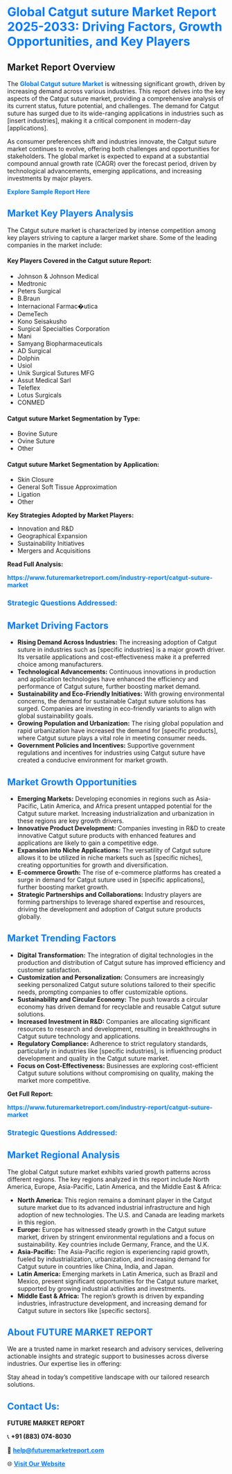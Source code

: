 <h1 style="color: #007BFF;">Global Catgut suture Market Report 2025-2033: Driving Factors, Growth Opportunities, and Key Players</h1>

<section id="overview">
<h2>Market Report Overview</h2>
<p>The <a href="https://www.futuremarketreport.com/industry-report/catgut-suture-market" style="color: #007BFF; text-decoration: none;"><strong>Global Catgut suture Market</strong></a> is witnessing significant growth, driven by increasing demand across various industries. This report delves into the key aspects of the Catgut suture market, providing a comprehensive analysis of its current status, future potential, and challenges. The demand for Catgut suture has surged due to its wide-ranging applications in industries such as [insert industries], making it a critical component in modern-day [applications].</p>
<p>As consumer preferences shift and industries innovate, the Catgut suture market continues to evolve, offering both challenges and opportunities for stakeholders. The global market is expected to expand at a substantial compound annual growth rate (CAGR) over the forecast period, driven by technological advancements, emerging applications, and increasing investments by major players.</p>
</section>

<section id="overview">
<p><a href="https://www.futuremarketreport.com/request-sample/reportId=49065" style="color: #007BFF; text-decoration: none;"><strong>Explore Sample Report Here</strong></a></p>
</section>

<section id="key-players">
<h2 style="color: #007BFF;">Market Key Players Analysis</h2>
<p>The Catgut suture market is characterized by intense competition among key players striving to capture a larger market share. Some of the leading companies in the market include:</p>
<h4>Key Players Covered in the Catgut suture Report:</h4>
<ul><li>Johnson &amp; Johnson Medical</li><li>Medtronic</li><li>Peters Surgical</li><li>B.Braun</li><li>Internacional Farmac�utica</li><li>DemeTech</li><li>Kono Seisakusho</li><li>Surgical Specialties Corporation</li><li>Mani</li><li>Samyang Biopharmaceuticals</li><li>AD Surgical</li><li>Dolphin</li><li>Usiol</li><li>Unik Surgical Sutures MFG</li><li>Assut Medical Sarl</li><li>Teleflex</li><li>Lotus Surgicals</li><li>CONMED</li></ul>
<h4>Catgut suture Market Segmentation by Type:</h4>
<ul><li>Bovine Suture</li><li>Ovine Suture</li><li>Other</li></ul>

<h4>Catgut suture Market Segmentation by Application:</h4>
<ul><li>Skin Closure</li><li>General Soft Tissue Approximation</li><li>Ligation</li><li>Other</li></ul>
<p><strong>Key Strategies Adopted by Market Players:</strong></p>
<ul>
<li>Innovation and R&D</li>
<li>Geographical Expansion</li>
<li>Sustainability Initiatives</li>
<li>Mergers and Acquisitions</li>
</ul>
</section>

<section>
<p><strong>Read Full Analysis: </strong></p><a href="https://www.futuremarketreport.com/industry-report/catgut-suture-market" style="color: #007BFF; text-decoration: none;"><strong>https://www.futuremarketreport.com/industry-report/catgut-suture-market</strong></a>
<h3 style="color: #007BFF;">Strategic Questions Addressed:</h3>
</section>

<section id="driving-factors">
<h2 style="color: #007BFF;">Market Driving Factors</h2>
<ul>
<li><strong>Rising Demand Across Industries:</strong> The increasing adoption of Catgut suture in industries such as [specific industries] is a major growth driver. Its versatile applications and cost-effectiveness make it a preferred choice among manufacturers.</li>
<li><strong>Technological Advancements:</strong> Continuous innovations in production and application technologies have enhanced the efficiency and performance of Catgut suture, further boosting market demand.</li>
<li><strong>Sustainability and Eco-Friendly Initiatives:</strong> With growing environmental concerns, the demand for sustainable Catgut suture solutions has surged. Companies are investing in eco-friendly variants to align with global sustainability goals.</li>
<li><strong>Growing Population and Urbanization:</strong> The rising global population and rapid urbanization have increased the demand for [specific products], where Catgut suture plays a vital role in meeting consumer needs.</li>
<li><strong>Government Policies and Incentives:</strong> Supportive government regulations and incentives for industries using Catgut suture have created a conducive environment for market growth.</li>
</ul>
</section>

<section id="growth-opportunities">
<h2 style="color: #007BFF;">Market Growth Opportunities</h2>
<ul>
<li><strong>Emerging Markets:</strong> Developing economies in regions such as Asia-Pacific, Latin America, and Africa present untapped potential for the Catgut suture market. Increasing industrialization and urbanization in these regions are key growth drivers.</li>
<li><strong>Innovative Product Development:</strong> Companies investing in R&D to create innovative Catgut suture products with enhanced features and applications are likely to gain a competitive edge.</li>
<li><strong>Expansion into Niche Applications:</strong> The versatility of Catgut suture allows it to be utilized in niche markets such as [specific niches], creating opportunities for growth and diversification.</li>
<li><strong>E-commerce Growth:</strong> The rise of e-commerce platforms has created a surge in demand for Catgut suture used in [specific applications], further boosting market growth.</li>
<li><strong>Strategic Partnerships and Collaborations:</strong> Industry players are forming partnerships to leverage shared expertise and resources, driving the development and adoption of Catgut suture products globally.</li>
</ul>
</section>

<section id="trending-factors">
<h2 style="color: #007BFF;">Market Trending Factors</h2>
<ul>
<li><strong>Digital Transformation:</strong> The integration of digital technologies in the production and distribution of Catgut suture has improved efficiency and customer satisfaction.</li>
<li><strong>Customization and Personalization:</strong> Consumers are increasingly seeking personalized Catgut suture solutions tailored to their specific needs, prompting companies to offer customizable options.</li>
<li><strong>Sustainability and Circular Economy:</strong> The push towards a circular economy has driven demand for recyclable and reusable Catgut suture solutions.</li>
<li><strong>Increased Investment in R&D:</strong> Companies are allocating significant resources to research and development, resulting in breakthroughs in Catgut suture technology and applications.</li>
<li><strong>Regulatory Compliance:</strong> Adherence to strict regulatory standards, particularly in industries like [specific industries], is influencing product development and quality in the Catgut suture market.</li>
<li><strong>Focus on Cost-Effectiveness:</strong> Businesses are exploring cost-efficient Catgut suture solutions without compromising on quality, making the market more competitive.</li>
</ul>
</section>

<section>
<p><strong>Get Full Report: </strong></p><a href="https://www.futuremarketreport.com/industry-report/catgut-suture-market" style="color: #007BFF; text-decoration: none;"><strong>https://www.futuremarketreport.com/industry-report/catgut-suture-market</strong></a>
<h3 style="color: #007BFF;">Strategic Questions Addressed:</h3>
</section>


<section id="regional-analysis">
<h2 style="color: #007BFF;">Market Regional Analysis</h2>
<p>The global Catgut suture market exhibits varied growth patterns across different regions. The key regions analyzed in this report include North America, Europe, Asia-Pacific, Latin America, and the Middle East & Africa:</p>
<ul>
<li><strong>North America:</strong> This region remains a dominant player in the Catgut suture market due to its advanced industrial infrastructure and high adoption of new technologies. The U.S. and Canada are leading markets in this region.</li>
<li><strong>Europe:</strong> Europe has witnessed steady growth in the Catgut suture market, driven by stringent environmental regulations and a focus on sustainability. Key countries include Germany, France, and the U.K.</li>
<li><strong>Asia-Pacific:</strong> The Asia-Pacific region is experiencing rapid growth, fueled by industrialization, urbanization, and increasing demand for Catgut suture in countries like China, India, and Japan.</li>
<li><strong>Latin America:</strong> Emerging markets in Latin America, such as Brazil and Mexico, present significant opportunities for the Catgut suture market, supported by growing industrial activities and investments.</li>
<li><strong>Middle East & Africa:</strong> The region’s growth is driven by expanding industries, infrastructure development, and increasing demand for Catgut suture in sectors like [specific sectors].</li>
</ul>
</section>

<footer>
<h2 style="color: #007BFF;">About FUTURE MARKET REPORT</h2>
<p>We are a trusted name in market research and advisory services, delivering actionable insights and strategic support to businesses across diverse industries. Our expertise lies in offering:</p>

<p>Stay ahead in today’s competitive landscape with our tailored research solutions.</p>

<h2 style="color: #007BFF;">Contact Us:</h2>
<p><strong>FUTURE MARKET REPORT</strong></p>
<p>📞 <strong>+91 (883) 074-8030</strong></p>
<p>📧 <strong><a href="mailto:help@futuremarketreport.com" style="color: #007BFF;">help@futuremarketreport.com</a></strong></p>
<p>🌐 <strong><a href="https://www.futuremarketreport.com/" style="color: #007BFF;">Visit Our Website</a></strong></p>
</footer>